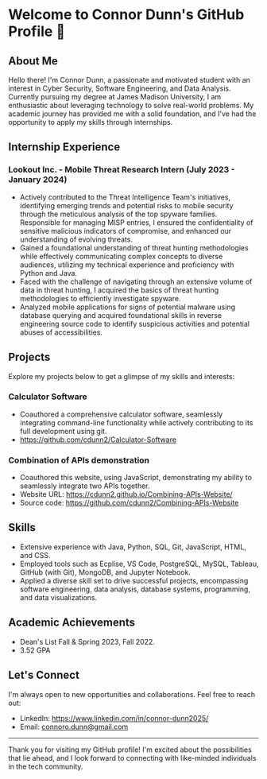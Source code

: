 # Welcome to Connor Dunn's GitHub Profile 👋

## About Me
Hello there! I'm Connor Dunn, a passionate and motivated student with an interest in Cyber Security, Software Engineering, and Data Analysis. Currently pursuing my degree at James Madison University, I am enthusiastic about leveraging technology to solve real-world problems. My academic journey has provided me with a solid foundation, and I've had the opportunity to apply my skills through internships.

## Internship Experience
### Lookout Inc. - Mobile Threat Research Intern (July 2023 - January 2024)
- Actively contributed to the Threat Intelligence Team's initiatives, identifying emerging trends and potential risks to mobile security through the meticulous analysis of the top spyware families. Responsible for managing MISP entries, I ensured the confidentiality of sensitive malicious indicators of compromise, and enhanced our understanding of evolving threats.
- Gained a foundational understanding of threat hunting methodologies while effectively communicating complex concepts to diverse audiences, utilizing my technical experience and proficiency with Python and Java.
- Faced with the challenge of navigating through an extensive volume of data in threat hunting, I acquired the basics of threat hunting methodologies to efficiently investigate spyware.
- Analyzed mobile applications for signs of potential malware using database querying and acquired foundational skills in reverse engineering source code to identify suspicious activities and potential abuses of accessibilities.

## Projects
Explore my projects below to get a glimpse of my skills and interests:

### Calculator Software
- Coauthored a comprehensive calculator software, seamlessly integrating command-line functionality while actively contributing to its full development using git.
- https://github.com/cdunn2/Calculator-Software 

### Combination of APIs demonstration
- Coauthored this website, using JavaScript, demonstrating my ability to seamlessly integrate two APIs together.
- Website URL: https://cdunn2.github.io/Combining-APIs-Website/ 
- Source code: https://github.com/cdunn2/Combining-APIs-Website

## Skills
- Extensive experience with Java, Python, SQL, Git, JavaScript, HTML, and CSS.
- Employed tools such as Ecplise, VS Code, PostgreSQL, MySQL, Tableau, GitHub (with Git), MongoDB, and Jupyter Notebook.
- Applied a diverse skill set to drive successful projects, encompassing software engineering, data analysis, database systems, programming, and data visualizations. 

## Academic Achievements
- Dean's List Fall & Spring 2023, Fall 2022. 
- 3.52 GPA

## Let's Connect
I'm always open to new opportunities and collaborations. Feel free to reach out:

- LinkedIn: https://www.linkedin.com/in/connor-dunn2025/
- Email: connoro.dunn@gmail.com
---

Thank you for visiting my GitHub profile! I'm excited about the possibilities that lie ahead, and I look forward to connecting with like-minded individuals in the tech community.
